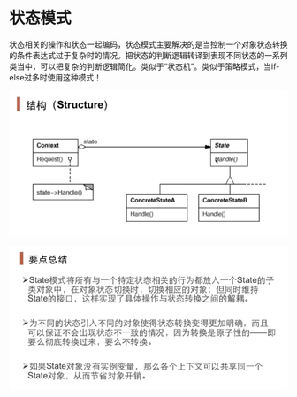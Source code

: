 # 状态模式

状态相关的操作和状态一起编码，状态模式主要解决的是当控制一个对象状态转换的条件表达式过于复杂时的情况。把状态的判断逻辑转译到表现不同状态的一系列类当中，可以把复杂的判断逻辑简化。类似于“状态机”。类似于策略模式，当if-else过多时使用这种模式！

![image-20210105134541621](../assets/image-20210105134541621.png)

![image-20210105134549898](../assets/image-20210105134549898.png)